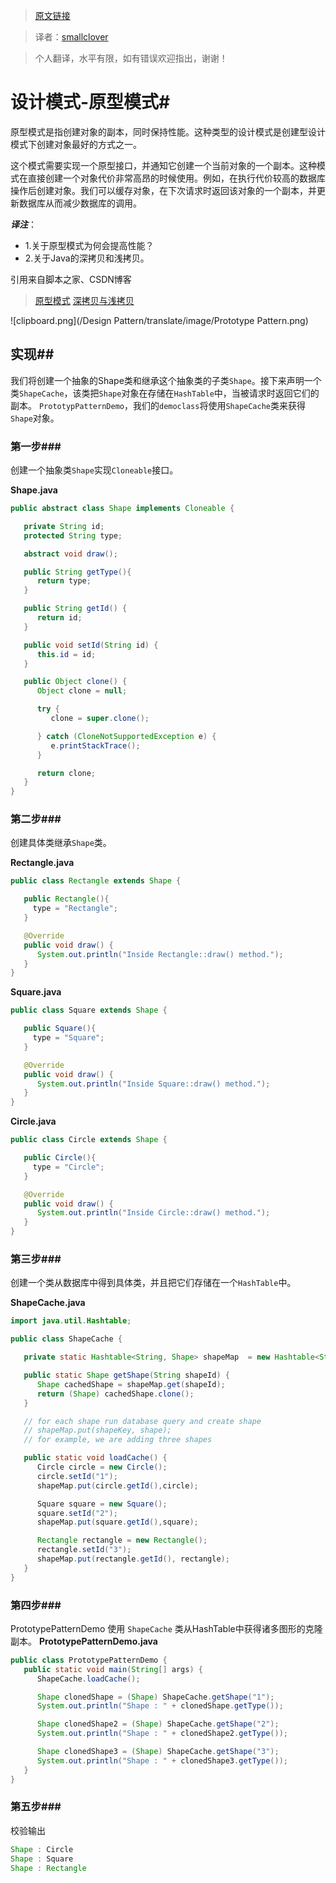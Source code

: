> [原文链接][1]

> 译者：[smallclover][2]

>个人翻译，水平有限，如有错误欢迎指出，谢谢！

# 设计模式-原型模式#

原型模式是指创建对象的副本，同时保持性能。这种类型的设计模式是创建型设计模式下创建对象最好的方式之一。

这个模式需要实现一个原型接口，并通知它创建一个当前对象的一个副本。这种模式在直接创建一个对象代价非常高昂的时候使用。例如，在执行代价较高的数据库操作后创建对象。我们可以缓存对象，在下次请求时返回该对象的一个副本，并更新数据库从而减少数据库的调用。

***译注***：
- 1.关于原型模式为何会提高性能？
- 2.关于Java的深拷贝和浅拷贝。

 引用来自脚本之家、CSDN博客
> [原型模式][3]
> [深拷贝与浅拷贝][4]


![clipboard.png](/Design Pattern/translate/image/Prototype Pattern.png)


## 实现##
我们将创建一个抽象的Shape类和继承这个抽象类的子类`Shape`。接下来声明一个类`ShapeCache`，该类把`Shape`对象在存储在`HashTable`中，当被请求时返回它们的副本。
`PrototypPatternDemo`，我们的`democlass`将使用`ShapeCache`类来获得`Shape`对象。


### 第一步###

创建一个抽象类`Shape`实现`Cloneable`接口。

**Shape.java**
```java
public abstract class Shape implements Cloneable {

   private String id;
   protected String type;

   abstract void draw();

   public String getType(){
      return type;
   }

   public String getId() {
      return id;
   }

   public void setId(String id) {
      this.id = id;
   }

   public Object clone() {
      Object clone = null;

      try {
         clone = super.clone();

      } catch (CloneNotSupportedException e) {
         e.printStackTrace();
      }

      return clone;
   }
}
```

### 第二步###

创建具体类继承`Shape`类。

**Rectangle.java**
```java
public class Rectangle extends Shape {

   public Rectangle(){
     type = "Rectangle";
   }

   @Override
   public void draw() {
      System.out.println("Inside Rectangle::draw() method.");
   }
}
```
**Square.java**
```java
public class Square extends Shape {

   public Square(){
     type = "Square";
   }

   @Override
   public void draw() {
      System.out.println("Inside Square::draw() method.");
   }
}
```
**Circle.java**
```java
public class Circle extends Shape {

   public Circle(){
     type = "Circle";
   }

   @Override
   public void draw() {
      System.out.println("Inside Circle::draw() method.");
   }
}
```

### 第三步###

创建一个类从数据库中得到具体类，并且把它们存储在一个`HashTable`中。

**ShapeCache.java**
```java
import java.util.Hashtable;

public class ShapeCache {

   private static Hashtable<String, Shape> shapeMap  = new Hashtable<String, Shape>();

   public static Shape getShape(String shapeId) {
      Shape cachedShape = shapeMap.get(shapeId);
      return (Shape) cachedShape.clone();
   }

   // for each shape run database query and create shape
   // shapeMap.put(shapeKey, shape);
   // for example, we are adding three shapes

   public static void loadCache() {
      Circle circle = new Circle();
      circle.setId("1");
      shapeMap.put(circle.getId(),circle);

      Square square = new Square();
      square.setId("2");
      shapeMap.put(square.getId(),square);

      Rectangle rectangle = new Rectangle();
      rectangle.setId("3");
      shapeMap.put(rectangle.getId(), rectangle);
   }
}
```

### 第四步###

PrototypePatternDemo 使用 `ShapeCache` 类从HashTable中获得诸多图形的克隆副本。
**PrototypePatternDemo.java**
```java
public class PrototypePatternDemo {
   public static void main(String[] args) {
      ShapeCache.loadCache();

      Shape clonedShape = (Shape) ShapeCache.getShape("1");
      System.out.println("Shape : " + clonedShape.getType());		

      Shape clonedShape2 = (Shape) ShapeCache.getShape("2");
      System.out.println("Shape : " + clonedShape2.getType());		

      Shape clonedShape3 = (Shape) ShapeCache.getShape("3");
      System.out.println("Shape : " + clonedShape3.getType());		
   }
}
```

### 第五步###

校验输出
```java
Shape : Circle
Shape : Square
Shape : Rectangle
```

  [1]: http://www.tutorialspoint.com/design_pattern/prototype_pattern.htm
  [2]: http://www.smallclover.com
  [3]: http://blog.csdn.net/zhengzhb/article/details/7393528
  [4]: http://www.jb51.net/article/48201.htm
